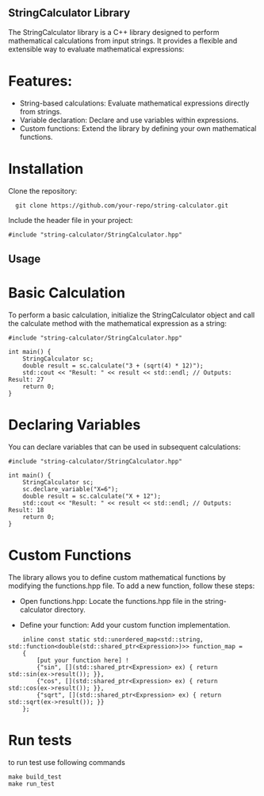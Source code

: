 ## StringCalculator Library

The StringCalculator library is a C++ library designed to perform mathematical calculations from input strings. It provides a flexible and extensible way to evaluate mathematical expressions:

# Features:
 - String-based calculations: Evaluate mathematical expressions directly from strings.
 - Variable declaration: Declare and use variables within expressions.
 - Custom functions: Extend the library by defining your own mathematical functions.

# Installation

Clone the repository:
      
      git clone https://github.com/your-repo/string-calculator.git

Include the header file in your project:

    #include "string-calculator/StringCalculator.hpp"

## Usage
# Basic Calculation
To perform a basic calculation, initialize the StringCalculator object and call the calculate method with the mathematical expression as a string:
```
#include "string-calculator/StringCalculator.hpp"

int main() {
    StringCalculator sc;
    double result = sc.calculate("3 + (sqrt(4) * 12)");
    std::cout << "Result: " << result << std::endl; // Outputs: Result: 27
    return 0;
}
```
# Declaring Variables
You can declare variables that can be used in subsequent calculations:
```
#include "string-calculator/StringCalculator.hpp"

int main() {
    StringCalculator sc;
    sc.declare_variable("X=6");
    double result = sc.calculate("X + 12");
    std::cout << "Result: " << result << std::endl; // Outputs: Result: 18
    return 0;
}
```
# Custom Functions

The library allows you to define custom mathematical functions by modifying the functions.hpp file. To add a new function, follow these steps:

- Open functions.hpp: Locate the functions.hpp file in the string-calculator directory.

- Define your function: Add your custom function implementation.
```
    inline const static std::unordered_map<std::string, std::function<double(std::shared_ptr<Expression>)>> function_map =
    {
        [put your function here] !
        {"sin", [](std::shared_ptr<Expression> ex) { return std::sin(ex->result()); }},
        {"cos", [](std::shared_ptr<Expression> ex) { return std::cos(ex->result()); }},
        {"sqrt", [](std::shared_ptr<Expression> ex) { return std::sqrt(ex->result()); }}
    };
```
# Run tests

to run test use following commands

    make build_test
    make run_test

